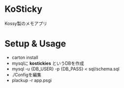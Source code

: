 KoSticky
========
Kossy製のメモアプリ

Setup & Usage
========
* carton install
* mysqlに **kostickies** というDBを作成
* mysql -u {DB_USER} -p {DB_PASS} < sql/schema.sql
* ./Configを編集
* plackup -r app.psgi
